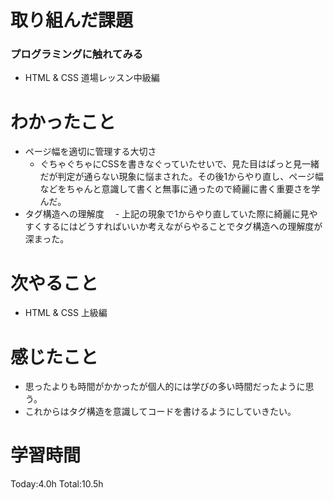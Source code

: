 # 取り組んだ課題
### プログラミングに触れてみる
- HTML & CSS 道場レッスン中級編

# わかったこと
- ページ幅を適切に管理する大切さ
  - ぐちゃぐちゃにCSSを書きなぐっていたせいで、見た目はぱっと見一緒だが判定が通らない現象に悩まされた。その後1からやり直し、ページ幅などをちゃんと意識して書くと無事に通ったので綺麗に書く重要さを学んだ。 
- タグ構造への理解度
　- 上記の現象で1からやり直していた際に綺麗に見やすくするにはどうすればいいか考えながらやることでタグ構造への理解度が深まった。

# 次やること
- HTML & CSS 上級編

# 感じたこと
- 思ったよりも時間がかかったが個人的には学びの多い時間だったように思う。
- これからはタグ構造を意識してコードを書けるようにしていきたい。

# 学習時間
Today:4.0h
Total:10.5h
